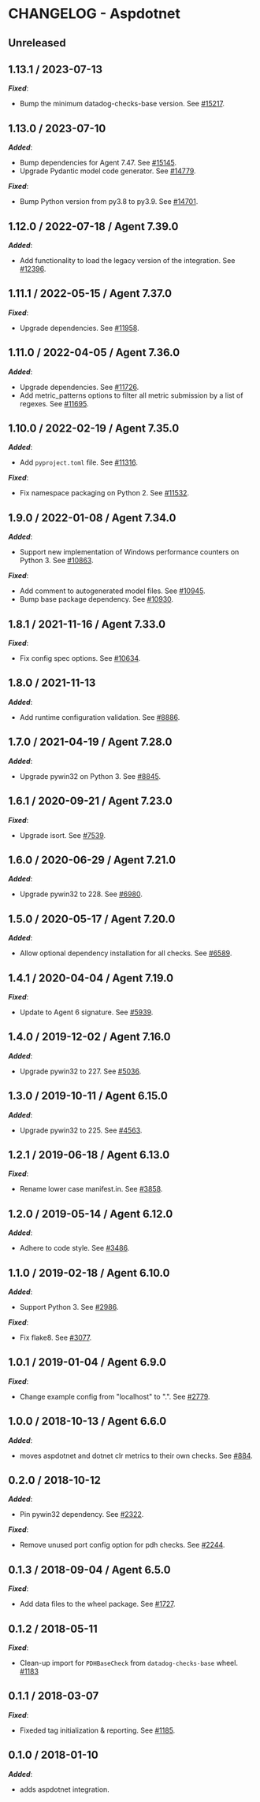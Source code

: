 # CHANGELOG - Aspdotnet

## Unreleased

## 1.13.1 / 2023-07-13

***Fixed***:

* Bump the minimum datadog-checks-base version. See [#15217](https://github.com/DataDog/integrations-core/pull/15217).

## 1.13.0 / 2023-07-10

***Added***:

* Bump dependencies for Agent 7.47. See [#15145](https://github.com/DataDog/integrations-core/pull/15145).
* Upgrade Pydantic model code generator. See [#14779](https://github.com/DataDog/integrations-core/pull/14779).

***Fixed***:

* Bump Python version from py3.8 to py3.9. See [#14701](https://github.com/DataDog/integrations-core/pull/14701).

## 1.12.0 / 2022-07-18 / Agent 7.39.0

***Added***:

* Add functionality to load the legacy version of the integration. See [#12396](https://github.com/DataDog/integrations-core/pull/12396).

## 1.11.1 / 2022-05-15 / Agent 7.37.0

***Fixed***:

* Upgrade dependencies. See [#11958](https://github.com/DataDog/integrations-core/pull/11958).

## 1.11.0 / 2022-04-05 / Agent 7.36.0

***Added***:

* Upgrade dependencies. See [#11726](https://github.com/DataDog/integrations-core/pull/11726).
* Add metric_patterns options to filter all metric submission by a list of regexes. See [#11695](https://github.com/DataDog/integrations-core/pull/11695).

## 1.10.0 / 2022-02-19 / Agent 7.35.0

***Added***:

* Add `pyproject.toml` file. See [#11316](https://github.com/DataDog/integrations-core/pull/11316).

***Fixed***:

* Fix namespace packaging on Python 2. See [#11532](https://github.com/DataDog/integrations-core/pull/11532).

## 1.9.0 / 2022-01-08 / Agent 7.34.0

***Added***:

* Support new implementation of Windows performance counters on Python 3. See [#10863](https://github.com/DataDog/integrations-core/pull/10863).

***Fixed***:

* Add comment to autogenerated model files. See [#10945](https://github.com/DataDog/integrations-core/pull/10945).
* Bump base package dependency. See [#10930](https://github.com/DataDog/integrations-core/pull/10930).

## 1.8.1 / 2021-11-16 / Agent 7.33.0

***Fixed***:

* Fix config spec options. See [#10634](https://github.com/DataDog/integrations-core/pull/10634).

## 1.8.0 / 2021-11-13

***Added***:

* Add runtime configuration validation. See [#8886](https://github.com/DataDog/integrations-core/pull/8886).

## 1.7.0 / 2021-04-19 / Agent 7.28.0

***Added***:

* Upgrade pywin32 on Python 3. See [#8845](https://github.com/DataDog/integrations-core/pull/8845).

## 1.6.1 / 2020-09-21 / Agent 7.23.0

***Fixed***:

* Upgrade isort. See [#7539](https://github.com/DataDog/integrations-core/pull/7539).

## 1.6.0 / 2020-06-29 / Agent 7.21.0

***Added***:

* Upgrade pywin32 to 228. See [#6980](https://github.com/DataDog/integrations-core/pull/6980).

## 1.5.0 / 2020-05-17 / Agent 7.20.0

***Added***:

* Allow optional dependency installation for all checks. See [#6589](https://github.com/DataDog/integrations-core/pull/6589).

## 1.4.1 / 2020-04-04 / Agent 7.19.0

***Fixed***:

* Update to Agent 6 signature. See [#5939](https://github.com/DataDog/integrations-core/pull/5939).

## 1.4.0 / 2019-12-02 / Agent 7.16.0

***Added***:

* Upgrade pywin32 to 227. See [#5036](https://github.com/DataDog/integrations-core/pull/5036).

## 1.3.0 / 2019-10-11 / Agent 6.15.0

***Added***:

* Upgrade pywin32 to 225. See [#4563](https://github.com/DataDog/integrations-core/pull/4563).

## 1.2.1 / 2019-06-18 / Agent 6.13.0

***Fixed***:

* Rename lower case manifest.in. See [#3858](https://github.com/DataDog/integrations-core/pull/3858).

## 1.2.0 / 2019-05-14 / Agent 6.12.0

***Added***:

* Adhere to code style. See [#3486](https://github.com/DataDog/integrations-core/pull/3486).

## 1.1.0 / 2019-02-18 / Agent 6.10.0

***Added***:

* Support Python 3. See [#2986](https://github.com/DataDog/integrations-core/pull/2986).

***Fixed***:

* Fix flake8. See [#3077](https://github.com/DataDog/integrations-core/pull/3077).

## 1.0.1 / 2019-01-04 / Agent 6.9.0

***Fixed***:

* Change example config from "localhost" to ".". See [#2779](https://github.com/DataDog/integrations-core/pull/2779).

## 1.0.0 / 2018-10-13 / Agent 6.6.0

***Added***:

* moves aspdotnet and dotnet clr metrics to their own checks. See [#884](https://github.com/DataDog/integrations-core/pull/884).

## 0.2.0 / 2018-10-12

***Added***:

* Pin pywin32 dependency. See [#2322](https://github.com/DataDog/integrations-core/pull/2322).

***Fixed***:

* Remove unused port config option for pdh checks. See [#2244](https://github.com/DataDog/integrations-core/pull/2244).

## 0.1.3 / 2018-09-04 / Agent 6.5.0

***Fixed***:

* Add data files to the wheel package. See [#1727](https://github.com/DataDog/integrations-core/pull/1727).

## 0.1.2 / 2018-05-11

***Fixed***:

* Clean-up import for `PDHBaseCheck` from `datadog-checks-base` wheel. [#1183](https://github.com/DataDog/integrations-core/issues/1183)

## 0.1.1 / 2018-03-07

***Fixed***:

* Fixeded tag initialization & reporting. See [#1185](https://github.com/DataDog/integrations-core/issues/1185).

## 0.1.0 / 2018-01-10

***Added***:

* adds aspdotnet integration.
